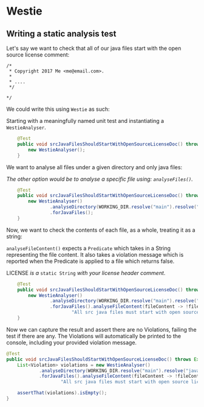 # Westie

## Writing a static analysis test

Let's say we want to check that all of our java files start with the open source license comment:

```
/*
 * Copyright 2017 Me <me@email.com>.
 *
 * ....
 */

*/
```

We could write this using `Westie` as such:

Starting with a meaningfully named unit test and instantiating a `WestieAnalyser`.
```java
    @Test
    public void srcJavaFilesShouldStartWithOpenSourceLicenseDoc() throws Exception {
        new WestieAnalyser();
    }
```

We want to analyse all files under a given directory and only java files:

_The other option would be to analyse a specific file using: `analyseFiles()`._
```java
    @Test
    public void srcJavaFilesShouldStartWithOpenSourceLicenseDoc() throws Exception {
        new WestieAnalyser()
                .analyseDirectory(WORKING_DIR.resolve("main").resolve("java"))
                .forJavaFiles();
    }
```

Now, we want to check the contents of each file, as a whole, treating it as a string:

`analyseFileContent()` expects a `Predicate` which takes in a String representing the file content.
It also takes a violation message which is reported when the Predicate is applied to a file which returns false.

LICENSE _is a_ `static String` _with your license header comment_.
```java
    @Test
    public void srcJavaFilesShouldStartWithOpenSourceLicenseDoc() throws Exception {
        new WestieAnalyser()
                .analyseDirectory(WORKING_DIR.resolve("main").resolve("java"))
                .forJavaFiles().analyseFileContent(fileContent -> !fileContent.startsWith(LICENSE),
                        "All src java files must start with open source license header.");
    }
```

Now we can capture the result and assert there are no Violations, failing the test if there are any.
The Violations will automatically be printed to the console, including your provided violation message.
```java
@Test
public void srcJavaFilesShouldStartWithOpenSourceLicenseDoc() throws Exception {
    List<Violation> violations = new WestieAnalyser()
            .analyseDirectory(WORKING_DIR.resolve("main").resolve("java"))
            .forJavaFiles().analyseFileContent(fileContent -> !fileContent.startsWith(LICENSE),
                    "All src java files must start with open source license header.");

    assertThat(violations).isEmpty();
}
```